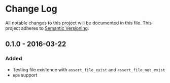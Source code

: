 # Change Log

All notable changes to this project will be documented in this file.
This project adheres to [Semantic Versioning](http://semver.org/).


## 0.1.0 - 2016-03-22

### Added

- Testing file existence with `assert_file_exist` and
  `assert_file_not_exist`
- `npm` support
